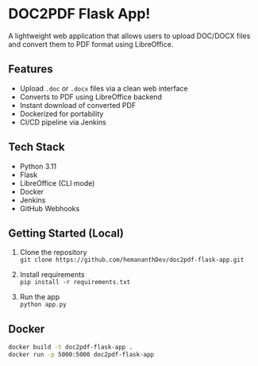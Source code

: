# DOC2PDF Flask App!

A lightweight web application that allows users to upload DOC/DOCX files and convert them to PDF format using LibreOffice.

## Features

- Upload `.doc` or `.docx` files via a clean web interface
- Converts to PDF using LibreOffice backend
- Instant download of converted PDF
- Dockerized for portability
- CI/CD pipeline via Jenkins

## Tech Stack

- Python 3.11
- Flask
- LibreOffice (CLI mode)
- Docker
- Jenkins
- GitHub Webhooks

## Getting Started (Local)

1. Clone the repository  
   `git clone https://github.com/hemananthDev/doc2pdf-flask-app.git`

2. Install requirements  
   `pip install -r requirements.txt`

3. Run the app  
   `python app.py`

## Docker

```bash
docker build -t doc2pdf-flask-app .
docker run -p 5000:5000 doc2pdf-flask-app
